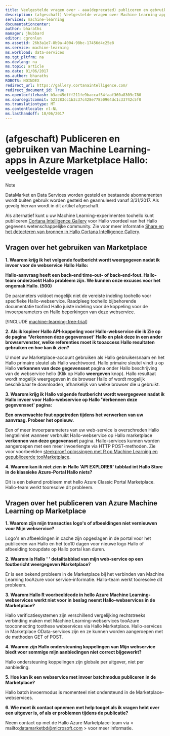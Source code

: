 ```yaml
---
title: Veelgestelde vragen over - aaa(deprecated) publiceren en gebruiken van Machine Learning-apps in Azure Marketplace | Microsoft Docs
description: (afgeschaft) Veelgestelde vragen over Machine Learning-apps publiceren in hello Azure Marketplace
services: machine-learning
documentationcenter: 
author: bharaths
manager: jhubbard
editor: cgronlun
ms.assetid: 26b3a1e7-8b9a-4004-98bc-17456d4c25e8
ms.service: machine-learning
ms.workload: data-services
ms.tgt_pltfrm: na
ms.devlang: na
ms.topic: article
ms.date: 01/06/2017
ms.author: bharaths
ROBOTS: NOINDEX
redirect_url: https://gallery.cortanaintelligence.com/
redirect_document_id: True
ms.openlocfilehash: b3ae45dfff211fe9baccaf54faaf360a8309c780
ms.sourcegitcommit: 523283cc1b3c37c428e77850964dc1c33742c5f0
ms.translationtype: MT
ms.contentlocale: nl-NL
ms.lasthandoff: 10/06/2017
---
```

# <a name="deprecated-publishing-and-using-machine-learning-apps-in-hello-azure-marketplace-faq"></a>(afgeschaft) Publiceren en gebruiken van Machine Learning-apps in Azure Marketplace Hallo: veelgestelde vragen

> [!NOTE]
> DataMarket en Data Services worden gesteld en bestaande abonnementen wordt buiten gebruik worden gesteld en geannuleerd vanaf 3/31/2017. Als gevolg hiervan wordt in dit artikel afgeschaft. 
> 
> Als alternatief kunt u uw Machine Learning-experimenten toohello kunt publiceren [Cortana Intelligence Gallery](https://gallery.cortanaintelligence.com/) voor Hallo voordeel van het Hallo gegevens wetenschappelijke community. Zie voor meer informatie [Share en het detecteren van bronnen in Hallo Cortana Intelligence Gallery](https://docs.microsoft.com/en-us/azure/machine-learning/machine-learning-gallery-how-to-use-contribute-publish).


## <a name="questions-about-consuming-from-marketplace"></a>Vragen over het gebruiken van Marketplace
**1. Waarom krijg ik het volgende foutbericht wordt weergegeven nadat ik invoer voor de webservice Hallo Hallo:**

**Hallo-aanvraag heeft een back-end time-out- of back-end-fout. Hallo-team onderzoekt Hallo probleem zijn. We kunnen onze excuses voor het ongemak Hallo. (500)**

De parameters voldoet mogelijk niet de vereiste indeling toohello voor specifieke Hallo-webservice. Raadpleeg toohello bijbehorende documentatie toofind Hallo juiste indeling voor de koppeling voor de invoerparameters en Hallo beperkingen van deze webservice.

[!INCLUDE [machine-learning-free-trial](../../includes/machine-learning-free-trial.md)]

**2. Als ik kopieer Hallo API-koppeling voor Hallo-webservice die ik Zie op de pagina 'Verkennen deze gegevensset' Hallo en plak deze in een ander browservenster, welke referenties moet ik tooaccess Hallo resultaten gebruiken en hoe kan ik zien?**

U moet uw Marketplace-account gebruiken als Hallo gebruikersnaam en het Hallo primaire sleutel als Hallo wachtwoord. Hallo primaire sleutel vindt u op Hallo **verkennen van deze gegevensset** pagina onder Hallo beschrijving van de webservice hello (Klik op Hallo **weergeven** knop). Hallo resultaat wordt mogelijk weergegeven in de browser Hallo of wordt mogelijk beschikbaar te downloaden, afhankelijk van welke browser die u gebruikt.

**3. Waarom krijg ik Hallo volgende foutbericht wordt weergegeven nadat ik Hallo invoer voor Hallo-webservice op Hallo 'Verkennen deze gegevensset' pagina:** 

**Een onverwachte fout opgetreden tijdens het verwerken van uw aanvraag. Probeer het opnieuw.**

Een of meer invoerparameters van uw web-service is overschreden Hallo lengtelimiet wanneer verbruikt Hallo-webservice op Hallo marketplace **verkennen van deze gegevensset** pagina. Hallo-services kunnen worden aangeroepen met een meer invoerlengte via HTTP POST-methoden. Zie voor voorbeelden [steekproef oplossingen met R op Machine Learning en gepubliceerde tooMarketplace](machine-learning-r-csharp-web-service-examples.md).

**4. Waarom kan ik niet zien in Hallo 'API EXPLORER' tabblad int Hallo Store in de klassieke Azure-Portal Hallo niets?** 

Dit is een bekend probleem met hello Azure Classic Portal Marketplace. Hallo-team werkt tooresolve dit probleem. 

## <a name="questions-about-publishing-from-azure-machine-learning-on-marketplace"></a>Vragen over het publiceren van Azure Machine Learning op Marketplace
**1. Waarom zijn mijn transacties logo's of afbeeldingen niet vernieuwen voor Mijn webservice?** 

Logo's en afbeeldingen in cache zijn opgeslagen in de portal voor het publiceren van Hallo en het too10 dagen voor nieuwe logo Hallo of afbeelding tooupdate op Hallo portal kan duren.

**2. Waarom is Hallo ' ' detailtabblad van mijn web-service op een foutbericht weergegeven Marketplace?**

Er is een bekend probleem in de Marketplace bij het verbinden van Machine Learning tooAzure voor service-informatie. Hallo-team werkt tooresolve dit probleem.

**3. Waarom Hallo R voorbeeldcode in hello Azure Machine Learning-webservices werkt niet voor in beslag neemt Hallo-webservices in de Marketplace?**

Hallo verificatiesystemen zijn verschillend vergelijking rechtstreeks verbinding maken met Machine Learning-webservices tooAzure tooconnecting toothese webservices via Hallo Marketplace. Hallo-services in Marketplace OData-services zijn en ze kunnen worden aangeroepen met de methoden GET of POST. 

**4. Waarom zijn Hallo ondersteuning koppelingen van Mijn webservice biedt voor sommige mijn aanbiedingen niet correct bijgewerkt?**

Hallo ondersteuning koppelingen zijn globale per uitgever, niet per aanbieding. 

**5. Hoe kan ik een webservice met invoer batchmodus publiceren in de Marketplace?**

Hallo batch invoermodus is momenteel niet ondersteund in de Marketplace-webservices.

**6. Wie moet ik contact opnemen met help tooget als ik vragen hebt over een uitgever is, of als er problemen tijdens de publicatie?**

Neem contact op met de Hallo Azure Marketplace-team via < mailto:datamarketbd@microsoft.com > voor meer informatie.

